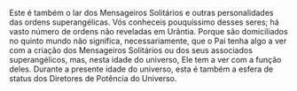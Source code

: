 ﻿Este é também o lar dos Mensageiros Solitários e outras personalidades das ordens superangélicas. Vós conheceis pouquíssimo desses seres; há vasto número de ordens não reveladas em Urântia. Porque são domiciliados no quinto mundo não significa, necessariamente, que o Pai tenha algo a ver com a criação dos Mensageiros Solitários ou dos seus associados superangélicos, mas, nesta idade do universo, Ele tem a ver com a função deles. Durante a presente idade do universo, esta é também a esfera de status dos Diretores de Potência do Universo.